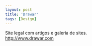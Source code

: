 ```yaml
---
layout: post
title: 'Drawar'
tags: [Design]
---
```


Site legal com artigos e galeria de sites.<br>
<http://www.drawar.com>
